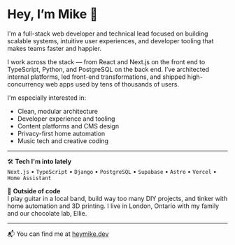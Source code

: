 # Hey, I’m Mike 👋

I'm a full-stack web developer and technical lead focused on building scalable systems, intuitive user experiences, and developer tooling that makes teams faster and happier.

I work across the stack — from React and Next.js on the front end to TypeScript, Python, and PostgreSQL on the back end. I’ve architected internal platforms, led front-end transformations, and shipped high-concurrency web apps used by tens of thousands of users.

I'm especially interested in:
- Clean, modular architecture
- Developer experience and tooling
- Content platforms and CMS design
- Privacy-first home automation
- Music tech and creative coding

---

🛠️ **Tech I'm into lately**  
`Next.js` • `TypeScript` • `Django` • `PostgreSQL` • `Supabase` • `Astro` • `Vercel` • `Home Assistant`

🎸 **Outside of code**  
I play guitar in a local band, build way too many DIY projects, and tinker with home automation and 3D printing. I live in London, Ontario with my family and our chocolate lab, Ellie.

---

📬 You can find me at [heymike.dev](https://heymike.dev)
